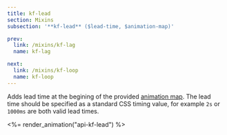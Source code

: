 ```yaml
---
title: kf-lead
section: Mixins
subsection: '**kf-lead** ($lead-time, $animation-map)'

prev:
  link: /mixins/kf-lag
  name: kf-lag

next:
  link: /mixins/kf-loop
  name: kf-loop
---
```

Adds lead time at the begining of the provided [animation map](/guide/animation-maps). The lead time should be specified as a standard CSS timing value, for example `2s` or `1000ms` are both valid lead times.

<%= render_animation("api-kf-lead") %>
